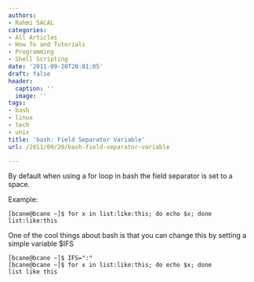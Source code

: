 ```yaml
---
authors:
- Rahmi SACAL
categories:
- All Articles
- How To and Tutorials
- Programming
- Shell Scripting
date: '2011-09-20T20:01:05'
draft: false
header:
  caption: ''
  image: ''
tags:
- bash
- linux
- tech
- unix
title: 'bash: Field Separator Variable'
url: /2011/09/20/bash-field-separator-variable

---
```


By default when using a for loop in bash the field separator is set to a space.

Example:

    [bcane@bcane ~]$ for x in list:like:this; do echo $x; done  
    list:like:this

One of the cool things about bash is that you can change this by setting a simple variable $IFS

    [bcane@bcane ~]$ IFS=":"  
    [bcane@bcane ~]$ for x in list:like:this; do echo $x; done  
    list like this
